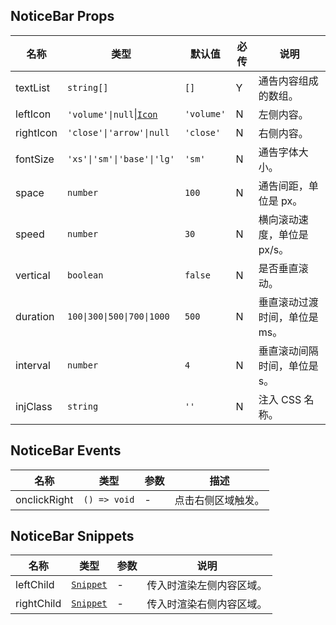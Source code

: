 ## NoticeBar Props

| 名称      | 类型                                                                      | 默认值     | 必传 | 说明                          |
| --------- | ------------------------------------------------------------------------- | ---------- | ---- | ----------------------------- |
| textList  | `string[]`                                                                | `[]`       | Y    | 通告内容组成的数组。          |
| leftIcon  | `'volume'\|null`\|[`Icon`](https://stdf.design/components?nav=icon&tab=0) | `'volume'` | N    | 左侧内容。                    |
| rightIcon | `'close'\|'arrow'\|null`                                              | `'close'`  | N    | 右侧内容。                    |
| fontSize  | `'xs'\|'sm'\|'base'\|'lg'`                                                | `'sm'`     | N    | 通告字体大小。                |
| space     | `number`                                                                  | `100`      | N    | 通告间距，单位是 px。         |
| speed     | `number`                                                                  | `30`       | N    | 横向滚动速度，单位是 px/s。   |
| vertical  | `boolean`                                                                 | `false`    | N    | 是否垂直滚动。                |
| duration  | `100\|300\|500\|700\|1000`                                                | `500`      | N    | 垂直滚动过渡时间，单位是 ms。 |
| interval  | `number`                                                                  | `4`        | N    | 垂直滚动间隔时间，单位是 s。  |
| injClass  | `string`                                                                  | `''`       | N    | 注入 CSS 名称。               |

## NoticeBar Events

| 名称         | 类型         | 参数 | 描述               |
| ------------ | ------------ | ---- | ------------------ |
| onclickRight | `() => void` | -    | 点击右侧区域触发。 |

## NoticeBar Snippets

| 名称       | 类型                                                                | 参数 | 说明                     |
| ---------- | ------------------------------------------------------------------- | ---- | ------------------------ |
| leftChild  | [`Snippet`](https://svelte.dev/docs/svelte/snippet#Typing-snippets) | -    | 传入时渲染左侧内容区域。 |
| rightChild | [`Snippet`](https://svelte.dev/docs/svelte/snippet#Typing-snippets) | -    | 传入时渲染右侧内容区域。 |
